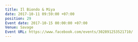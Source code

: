 ```yaml
---
title: Il Biondo & Miya
date: 2017-10-11 09:59:00 +07:00
position: 29
Event date: 2017-10-15 00:00:00 +07:00
Venue: Savage
Event URL: https://www.facebook.com/events/302891253521710/
---
```


